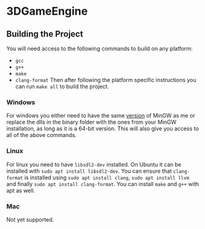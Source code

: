 # 3DGameEngine

## Building the Project
You will need access to the following commands to build on any platform:
- `gcc`
- `g++`
- `make`
- `clang-format`
Then after following the platform specific instructions you can run `make all` to build the project.

### Windows
For windows you either need to have the same [version](https://github.com/brechtsanders/winlibs_mingw/releases/download/13.2.0posix-17.0.6-11.0.1-ucrt-r5/winlibs-x86_64-posix-seh-gcc-13.2.0-llvm-17.0.6-mingw-w64ucrt-11.0.1-r5.zip)
of MinGW as me or replace the dlls in the binary folder with the ones from your MinGW installation, as long as it is a 64-bit version. This will also give you access to all of
the above commands.

### Linux
For linux you need to have `libsdl2-dev` installed. On Ubuntu it can be installed with `sudo apt install libsdl2-dev`. You can ensure that `clang-format` is installed
using `sudo apt install clang`, `sudo apt install llvm` and finally `sudo apt install clang-format`. You can install `make` and `g++` with apt as well.

### Mac
Not yet supported.
